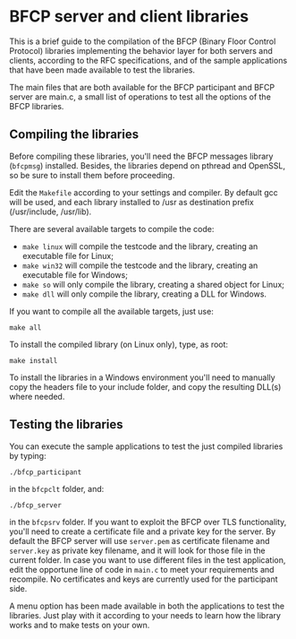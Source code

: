 BFCP server and client libraries
================================

This is a brief guide to the compilation of the BFCP (Binary Floor Control Protocol) libraries implementing the behavior layer for both servers and clients, according to the RFC specifications, and of the sample applications that have been made available to test the libraries.

The main files that are both available for the BFCP participant and BFCP server are main.c, a small list of operations to test all the options of the BFCP libraries.

## Compiling the libraries

Before compiling these libraries, you'll need the BFCP messages library (`bfcpmsg`) installed. Besides, the libraries depend on pthread and OpenSSL, so be sure to install them before proceeding.

Edit the `Makefile` according to your settings and compiler. By default gcc will be used, and each library installed to /usr as destination prefix (/usr/include, /usr/lib).

There are several available targets to compile the code:

* `make linux` will compile the testcode and the library, creating an executable file for Linux;
* `make win32` will compile the testcode and the library, creating an executable file for Windows;
* `make so` will only compile the library, creating a shared object for Linux;
* `make dll` will only compile the library, creating a DLL for Windows.

If you want to compile all the available targets, just use:

	make all

To install the compiled library (on Linux only), type, as root:

	make install

To install the libraries in a Windows environment you'll need to manually copy the headers file to your include folder, and copy the resulting DLL(s) where needed.

## Testing the libraries

You can execute the sample applications to test the just compiled libraries by typing:

	./bfcp_participant

in the `bfcpclt` folder, and:

	./bfcp_server

in the `bfcpsrv` folder. If you want to exploit the BFCP over TLS functionality, you'll need to create a certificate file and a private key for the server. By default the BFCP server will use `server.pem` as certificate filename and `server.key` as private key filename, and it will look for those file in the current folder. In case you want to use different files in the test application, edit the opportune line of code in `main.c` to meet your requirements and recompile. No certificates and keys are currently used for the participant side.

A menu option has been made available in both the applications to test the libraries. Just play with it according to your needs to learn how the library works and to make tests on your own.
